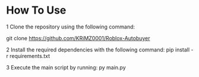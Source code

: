 # How To Use

1 Clone the repository using the following command:

git clone https://github.com/KRiMZ0001/Roblox-Autobuyer

2 Install the required dependencies with the following command:
pip install -r requirements.txt

3 Execute the main script by running:
py main.py

